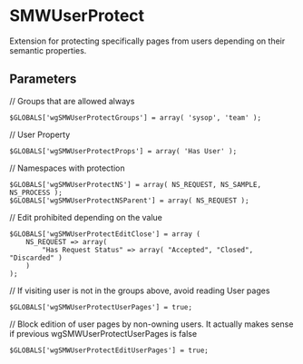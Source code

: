 # SMWUserProtect

Extension for protecting specifically pages from users depending on their semantic properties.

## Parameters

// Groups that are allowed always

	$GLOBALS['wgSMWUserProtectGroups'] = array( 'sysop', 'team' );

// User Property

	$GLOBALS['wgSMWUserProtectProps'] = array( 'Has User' );

// Namespaces with protection

	$GLOBALS['wgSMWUserProtectNS'] = array( NS_REQUEST, NS_SAMPLE, NS_PROCESS );
	$GLOBALS['wgSMWUserProtectNSParent'] = array( NS_REQUEST );

// Edit prohibited depending on the value

	$GLOBALS['wgSMWUserProtectEditClose'] = array (
		NS_REQUEST => array(
			"Has Request Status" => array( "Accepted", "Closed", "Discarded" )
		)
	);

// If visiting user is not in the groups above, avoid reading User pages

	$GLOBALS['wgSMWUserProtectUserPages'] = true;

// Block edition of user pages by non-owning users. It actually makes sense if previous wgSMWUserProtectUserPages is false

	$GLOBALS['wgSMWUserProtectEditUserPages'] = true;